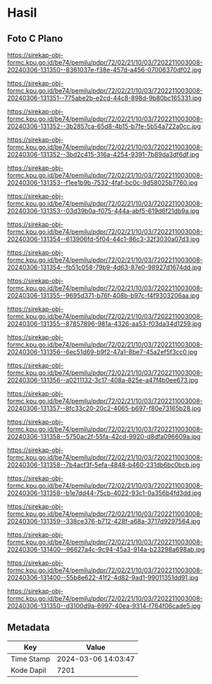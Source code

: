 # Hasil

## Foto C Plano

https://sirekap-obj-formc.kpu.go.id/be74/pemilu/pdpr/72/02/21/10/03/7202211003008-20240306-131350--8361037e-f38e-457d-a456-07006370df02.jpg

https://sirekap-obj-formc.kpu.go.id/be74/pemilu/pdpr/72/02/21/10/03/7202211003008-20240306-131351--775abe2b-e2cd-44c8-898d-9b80bc165331.jpg

https://sirekap-obj-formc.kpu.go.id/be74/pemilu/pdpr/72/02/21/10/03/7202211003008-20240306-131352--3b2857ca-65d8-4b15-b7fe-5b54a722a0cc.jpg

https://sirekap-obj-formc.kpu.go.id/be74/pemilu/pdpr/72/02/21/10/03/7202211003008-20240306-131352--3bd2c415-316a-4254-9391-7b89da3df6df.jpg

https://sirekap-obj-formc.kpu.go.id/be74/pemilu/pdpr/72/02/21/10/03/7202211003008-20240306-131353--f1ee1b9b-7532-4faf-bc0c-9d58025b7760.jpg

https://sirekap-obj-formc.kpu.go.id/be74/pemilu/pdpr/72/02/21/10/03/7202211003008-20240306-131353--03d39b0a-f075-444a-abf5-619d6f21db9a.jpg

https://sirekap-obj-formc.kpu.go.id/be74/pemilu/pdpr/72/02/21/10/03/7202211003008-20240306-131354--613906fd-5f04-44c1-86c3-32f3030a07d3.jpg

https://sirekap-obj-formc.kpu.go.id/be74/pemilu/pdpr/72/02/21/10/03/7202211003008-20240306-131354--fb51c058-79b9-4d63-87e0-98927d1674dd.jpg

https://sirekap-obj-formc.kpu.go.id/be74/pemilu/pdpr/72/02/21/10/03/7202211003008-20240306-131355--9695d371-b76f-408b-b97c-f4f9303206aa.jpg

https://sirekap-obj-formc.kpu.go.id/be74/pemilu/pdpr/72/02/21/10/03/7202211003008-20240306-131355--87857896-981a-4326-aa53-f03da34d1259.jpg

https://sirekap-obj-formc.kpu.go.id/be74/pemilu/pdpr/72/02/21/10/03/7202211003008-20240306-131356--6ec51d69-b9f2-47a1-8be7-45a2ef5f3cc0.jpg

https://sirekap-obj-formc.kpu.go.id/be74/pemilu/pdpr/72/02/21/10/03/7202211003008-20240306-131356--a0211132-3c17-408a-825e-a47f4b0ee673.jpg

https://sirekap-obj-formc.kpu.go.id/be74/pemilu/pdpr/72/02/21/10/03/7202211003008-20240306-131357--8fc33c20-20c2-4065-b697-f80e73165b28.jpg

https://sirekap-obj-formc.kpu.go.id/be74/pemilu/pdpr/72/02/21/10/03/7202211003008-20240306-131358--5750ac2f-55fa-42cd-9920-d8dfa096609a.jpg

https://sirekap-obj-formc.kpu.go.id/be74/pemilu/pdpr/72/02/21/10/03/7202211003008-20240306-131358--7b4acf3f-5efa-4848-b460-231db6bc0bcb.jpg

https://sirekap-obj-formc.kpu.go.id/be74/pemilu/pdpr/72/02/21/10/03/7202211003008-20240306-131358--b1e7dd44-75cb-4022-93c1-0a356b4fd3dd.jpg

https://sirekap-obj-formc.kpu.go.id/be74/pemilu/pdpr/72/02/21/10/03/7202211003008-20240306-131359--338ce376-b712-428f-a68a-3717d9297564.jpg

https://sirekap-obj-formc.kpu.go.id/be74/pemilu/pdpr/72/02/21/10/03/7202211003008-20240306-131400--96627a4c-9c94-45a3-914a-b23298a698ab.jpg

https://sirekap-obj-formc.kpu.go.id/be74/pemilu/pdpr/72/02/21/10/03/7202211003008-20240306-131400--55b8e622-41f2-4d82-9ad1-99011351dd91.jpg

https://sirekap-obj-formc.kpu.go.id/be74/pemilu/pdpr/72/02/21/10/03/7202211003008-20240306-131350--d3100d9a-6997-40ea-9314-f764f06cade5.jpg


## Metadata

| Key        | Value               |
| ---------- | ------------------- |
| Time Stamp | 2024-03-06 14:03:47 |
| Kode Dapil | 7201                |




